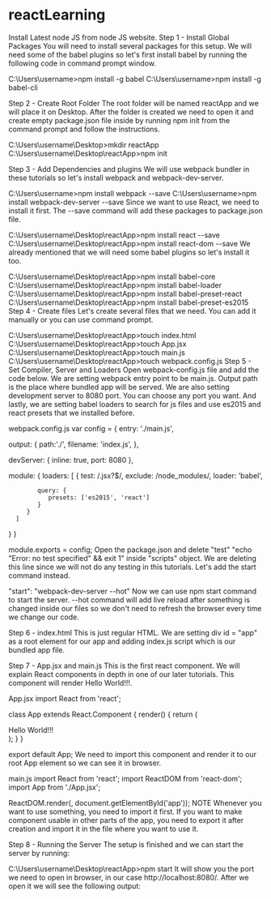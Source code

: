 # reactLearning
Install Latest node JS from node JS website.
Step 1 - Install Global Packages
You will need to install several packages for this setup. We will need some of the babel plugins so let's first install babel by running the following code in command prompt window.

C:\Users\username>npm install -g babel
C:\Users\username>npm install -g babel-cli

Step 2 - Create Root Folder
The root folder will be named reactApp and we will place it on Desktop. After the folder is created we need to open it and create empty package.json file inside by running npm init from the command prompt and follow the instructions.

C:\Users\username\Desktop>mkdir reactApp
C:\Users\username\Desktop\reactApp>npm init

Step 3 - Add Dependencies and plugins
We will use webpack bundler in these tutorials so let's install webpack and webpack-dev-server.

C:\Users\username>npm install webpack --save
C:\Users\username>npm install webpack-dev-server --save
Since we want to use React, we need to install it first. The --save command will add these packages to package.json file.

C:\Users\username\Desktop\reactApp>npm install react --save
C:\Users\username\Desktop\reactApp>npm install react-dom --save
We already mentioned that we will need some babel plugins so let's install it too.

C:\Users\username\Desktop\reactApp>npm install babel-core
C:\Users\username\Desktop\reactApp>npm install babel-loader
C:\Users\username\Desktop\reactApp>npm install babel-preset-react
C:\Users\username\Desktop\reactApp>npm install babel-preset-es2015
Step 4 - Create files
Let's create several files that we need. You can add it manually or you can use command prompt.

C:\Users\username\Desktop\reactApp>touch index.html
C:\Users\username\Desktop\reactApp>touch App.jsx
C:\Users\username\Desktop\reactApp>touch main.js
C:\Users\username\Desktop\reactApp>touch webpack.config.js
Step 5 - Set Compiler, Server and Loaders
Open webpack-config.js file and add the code below. We are setting webpack entry point to be main.js. Output path is the place where bundled app will be served. We are also setting development server to 8080 port. You can choose any port you want. And lastly, we are setting babel loaders to search for js files and use es2015 and react presets that we installed before.

webpack.config.js
var config = {
   entry: './main.js',
	
   output: {
      path:'./',
      filename: 'index.js',
   },
	
   devServer: {
      inline: true,
      port: 8080
   },
	
   module: {
      loaders: [
         {
            test: /\.jsx?$/,
            exclude: /node_modules/,
            loader: 'babel',
				
            query: {
               presets: ['es2015', 'react']
            }
         }
      ]
   }
}

module.exports = config;
Open the package.json and delete "test" "echo \"Error: no test specified\" && exit 1" inside "scripts" object. We are deleting this line since we will not do any testing in this tutorials. Let's add the start command instead.

"start": "webpack-dev-server --hot"
Now we can use npm start command to start the server. --hot command will add live reload after something is changed inside our files so we don't need to refresh the browser every time we change our code.

Step 6 - index.html
This is just regular HTML. We are setting div id = "app" as a root element for our app and adding index.js script which is our bundled app file.

<!DOCTYPE html>
<html lang = "en">

   <head>
      <meta charset = "UTF-8">
      <title>React App</title>
   </head>

   <body>
      <div id = "app"></div>
      <script src = "index.js"></script>
   </body>

</html>
Step 7 - App.jsx and main.js
This is the first react component. We will explain React components in depth in one of our later tutorials. This component will render Hello World!!!.

App.jsx
import React from 'react';

class App extends React.Component {
   render() {
      return (
         <div>
            Hello World!!!
         </div>
      );
   }
}

export default App;
We need to import this component and render it to our root App element so we can see it in browser.

main.js
import React from 'react';
import ReactDOM from 'react-dom';
import App from './App.jsx';

ReactDOM.render(<App />, document.getElementById('app'));
NOTE
Whenever you want to use something, you need to import it first. If you want to make component usable in other parts of the app, you need to export it after creation and import it in the file where you want to use it.

Step 8 - Running the Server
The setup is finished and we can start the server by running:

C:\Users\username\Desktop\reactApp>npm start
It will show you the port we need to open in browser, in our case http://localhost:8080/. After we open it we will see the following output:
